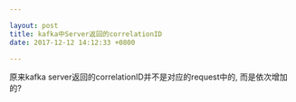 ```yaml
---

layout: post
title: kafka中Server返回的correlationID
date: 2017-12-12 14:12:33 +0800

---
```


原来kafka server返回的correlationID并不是对应的request中的, 而是依次增加的?
